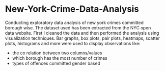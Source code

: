 # New-York-Crime-Data-Analysis
Conducting exploratory data analysis of new york crimes committed borough wise.
The dataset used has been extracted from the NYC open data website.
First I cleaned the data and then performed the analysis using visualization techniques.
Bar graphs, box plots, pair plots, heatmaps, scatter plots, histograms and more were used to display observations like:
- the co relation between two columns/values
- which borough has the most number of crimes
- types of offences committed gender based

